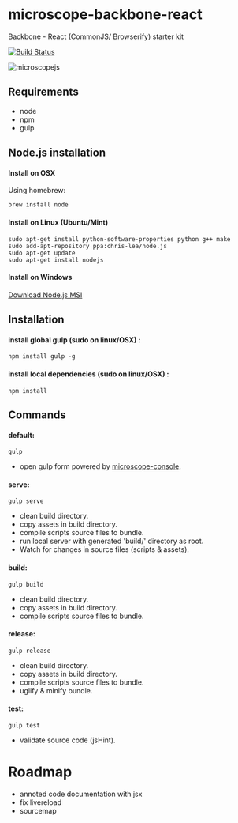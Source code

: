 microscope-backbone-react
=========================

Backbone - React (CommonJS/ Browserify) starter kit

[![Build Status](https://travis-ci.org/bhtz/microscope-backbone-react.svg?branch=master)](https://travis-ci.org/bhtz/microscope-backbone-react)

![microscopejs](https://avatars0.githubusercontent.com/u/13710913?v=3&s=200)

Requirements
------------

* node
* npm
* gulp

Node.js installation
--------------------

#### Install on OSX

Using homebrew:

	brew install node

#### Install on Linux (Ubuntu/Mint)

	sudo apt-get install python-software-properties python g++ make
	sudo add-apt-repository ppa:chris-lea/node.js
	sudo apt-get update
	sudo apt-get install nodejs

#### Install on Windows

[Download Node.js MSI](http://nodejs.org/download/)

Installation
------------

#### install global gulp (sudo on linux/OSX) :

	npm install gulp -g

#### install local dependencies (sudo on linux/OSX) :

	npm install

Commands
--------

#### default:

	gulp

* open gulp form powered by [microscope-console](https://github.com/microscopejs/microscope-console).

#### serve:

	gulp serve
	
* clean build directory.
* copy assets in build directory.
* compile scripts source files to bundle.
* run local server with generated 'build/' directory as root.
* Watch for changes in source files (scripts & assets).

#### build:

	gulp build
	
* clean build directory.
* copy assets in build directory.
* compile scripts source files to bundle.

#### release:

	gulp release
	
* clean build directory.
* copy assets in build directory.
* compile scripts source files to bundle.
* uglify & minify bundle.

#### test:

	gulp test
	
* validate source code (jsHint).

Roadmap
=======

* annoted code documentation with jsx
* fix livereload
* sourcemap